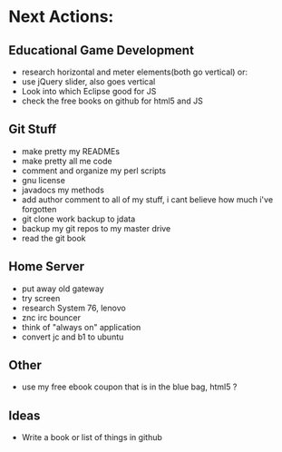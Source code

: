 Next Actions:
=============

Educational Game Development
----------------
- research horizontal and meter elements(both go vertical) or:
- use jQuery slider, also goes vertical 
- Look into which Eclipse good for JS
- check the free books on github for html5 and JS


Git Stuff
-------------------------
- make pretty my READMEs
- make pretty all me code
- comment and organize my perl scripts
- gnu license
- javadocs my methods
- add author comment to all of my stuff, i cant believe how much i've forgotten
- git clone work backup to jdata
- backup my git repos to my master drive
- read the git book


Home Server
-----------
- put away old gateway
- try screen
- research System 76, lenovo
- znc irc bouncer
- think of "always on" application
- convert jc and b1 to ubuntu

Other
-----
- use my free ebook coupon that is in the blue bag, html5 ?

Ideas
-----
- Write a book or list of things in github
